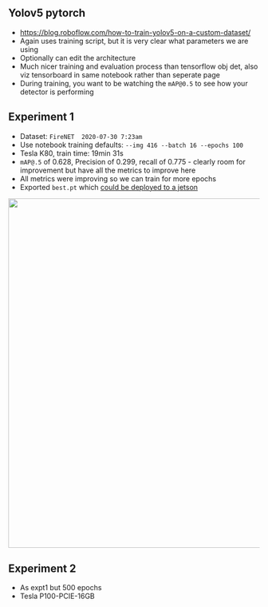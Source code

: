 ## Yolov5 pytorch
* https://blog.roboflow.com/how-to-train-yolov5-on-a-custom-dataset/
* Again uses training script, but it is very clear what parameters we are using
* Optionally can edit the architecture
* Much nicer training and evaluation process than tensorflow obj det, also viz tensorboard in same notebook rather than seperate page
* During training, you want to be watching the `mAP@0.5` to see how your detector is performing

## Experiment 1
* Dataset: `FireNET  2020-07-30 7:23am`
* Use notebook training defaults: `--img 416 --batch 16 --epochs 100`
* Tesla K80, train time: 19min 31s
* `mAP@.5` of 0.628, Precision of 0.299, recall of 0.775 - clearly room for improvement but have all the metrics to improve here
* All metrics were improving so we can train for more epochs
* Exported `best.pt` which [could be deployed to a jetson](https://blog.roboflow.com/deploy-yolov5-to-jetson-nx/)

<p align="center">
<img src="https://github.com/robmarkcole/fire-detection-from-images/blob/master/pytorch/object-detection/yolov5/experiment1/metrics-expt1.png" width="700">
</p>

## Experiment 2
* As expt1 but 500 epochs
* Tesla P100-PCIE-16GB
